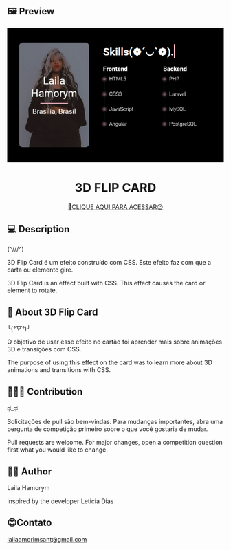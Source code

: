 ## 🖼️ Preview

![3D-Flip-Card](imagem/hamorym.png)

<h1 align="center">3D FLIP CARD</h1>

<div align="center">

[🔗CLIQUE AQUI PARA ACESSAR😍](https://lailaamorim.github.io/3D-Flip-Card/)

</div>

## 💻 Description
(^///^)

<p>3D Flip Card é um efeito construído com CSS. Este efeito faz com que a carta ou elemento gire.</p>

<p>3D Flip Card is an effect built with CSS. This effect causes the card or element to rotate.</p>

## 📖 About 3D Flip Card
╰(*°▽°*)╯

O objetivo de usar esse efeito no cartão foi aprender mais sobre animações 3D e transições com CSS.
     
The purpose of using this effect on the card was to learn more about 3D animations and transitions with CSS.

</p>
<p>
     

## 🧑‍🚀🚀 Contribution
ಥ_ಥ

<p>
Solicitações de pull são bem-vindas. Para mudanças importantes, abra uma pergunta de competição primeiro sobre o que você gostaria de mudar.

Pull requests are welcome. For major changes, open a competition question first what you would like to change.</p>

## 👩‍💻 Author
Laila Hamorym

<p>inspired by the developer Leticia Dias</p>

## 😊Contato
lailaamorimsant@gmail.com